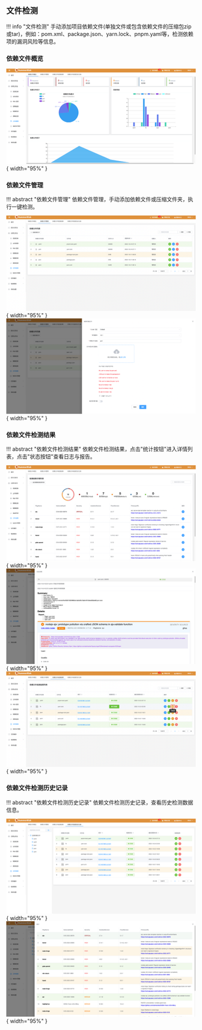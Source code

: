 ## 文件检测

!!! info "文件检测"
    手动添加项目依赖文件(单独文件或包含依赖文件的压缩包zip或tar)，例如：pom.xml、package.json、yarn.lock、pnpm.yaml等，检测依赖项的漏洞风险等信息。

### 依赖文件概览

![文件检测](../img/release/0.4.1/img_8.png){ width="95%" }

### 依赖文件管理

!!! abstract "依赖文件管理"
    依赖文件管理，手动添加依赖文件或压缩文件夹，执行一键检测。

![文件检测](../img/release/0.4.1/img.png){ width="95%" }
![文件检测](../img/release/0.4.1/img_1.png){ width="95%" }

### 依赖文件检测结果

!!! abstract "依赖文件检测结果"
    依赖文件检测结果，点击"统计按钮"进入详情列表，点击"状态按钮"查看日志与报告。

![文件检测](../img/release/0.4.1/img_3.png){ width="95%" }
![文件检测](../img/release/0.4.1/img_4.png){ width="95%" }
![文件检测](../img/release/0.4.1/img_5.png){ width="95%" }

### 依赖文件检测历史记录

!!! abstract "依赖文件检测历史记录"
    依赖文件检测历史记录，查看历史检测数据信息。

![文件检测](../img/release/0.4.1/img_6.png){ width="95%" }
![文件检测](../img/release/0.4.1/img_7.png){ width="95%" }
